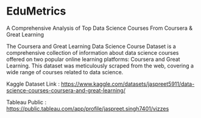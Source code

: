 # EduMetrics
 A Comprehensive Analysis of  Top Data Science Courses From Coursera &amp; Great Learning

The Coursera and Great Learning Data Science Course Dataset is a comprehensive collection of information about data science courses offered on two popular online learning platforms: Coursera and Great Learning. This dataset was meticulously scraped from the web, covering a wide range of courses related to data science.

Kaggle Dataset Link : https://www.kaggle.com/datasets/jaspreet5911/data-science-courses-coursera-and-great-learning/

Tableau Public : https://public.tableau.com/app/profile/jaspreet.singh7401/vizzes

